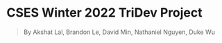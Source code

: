 # CSES Winter 2022 TriDev Project

> By Akshat Lal, Brandon Le, David Min, Nathaniel Nguyen, Duke Wu

<!-- ## Setting up the project

Clone the repository using
```
git clone https://github.com/djwu25/UCSDRideshare.git
```
If you already have the repository cloned, pull the latest changes with ```git pull```

To set up the virtual environment,
```
``` -->
